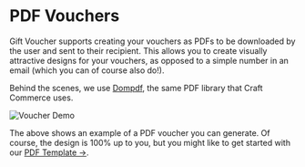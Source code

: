 # PDF Vouchers
Gift Voucher supports creating your vouchers as PDFs to be downloaded by the user and sent to their recipient. This allows you to create visually attractive designs for your vouchers, as opposed to a simple number in an email (which you can of course also do!).

Behind the scenes, we use [Dompdf](https://github.com/dompdf/dompdf/), the same PDF library that Craft Commerce uses.

![Voucher Demo](/docs/screenshots/voucher-demo.png)

The above shows an example of a PDF voucher you can generate. Of course, the design is 100% up to you, but you might like to get started with our [PDF Template →](docs:template-guides/pdf-template).